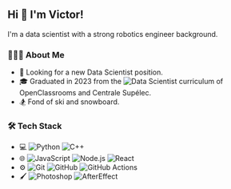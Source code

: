 ## Hi 👋 I'm Victor!

I'm a data scientist with a strong robotics engineer background.

### 👨🏻‍💻 About Me ###

* 🔎 Looking for a new Data Scientist position.
* 🎓 Graduated in 2023 from the ![Data Scientist curriculum](https://openclassrooms.com/fr/paths/793-data-scientist#path-tabs) of OpenClassrooms and Centrale Supélec.
* 🏂 Fond of ski and snowboard.

### 🛠 Tech Stack ###

* 💻 ![Python](https://img.shields.io/badge/-Python-333333?style=flat&logo=python) ![C++](https://img.shields.io/badge/-C++-333333?style=flat&logo=C%2B%2B&logoColor=00599C)
* 🌐 ![JavaScript](https://img.shields.io/badge/-JavaScript-333333?style=flat&logo=javascript) ![Node.js](https://img.shields.io/badge/-Node.js-333333?style=flat&logo=node.js) ![React](https://img.shields.io/badge/-React-333333?style=flat&logo=react)
* ⚙️ ![Git](https://img.shields.io/badge/-Git-333333?style=flat&logo=git) ![GitHub](https://img.shields.io/badge/-GitHub-333333?style=flat&logo=github) ![GitHub Actions](https://img.shields.io/badge/-GitHubActions-333333?style=flat&logo=githubactions)
* 🖌️ ![Photoshop](https://img.shields.io/badge/-Photoshop-333333?style=flat&logo=adobe-photoshop) ![AfterEffect](https://img.shields.io/badge/-AfterEffect-333333?style=flat&logo=adobeaftereffects)
